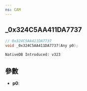 ```yaml
---
ns: CAM
---
```

## _0x324C5AA411DA7737

```c
// 0x324C5AA411DA7737
void _0x324C5AA411DA7737(Any p0);
```

```
NativeDB Introduced: v323
```

## 參數
* **p0**:
